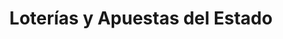 ---
title: "Loterías y Apuestas del Estado"
url: /sant-boi-de-llobregat/loterias-y-apuestas-del-estado-carrer-de-girona/
shop: lotería
---